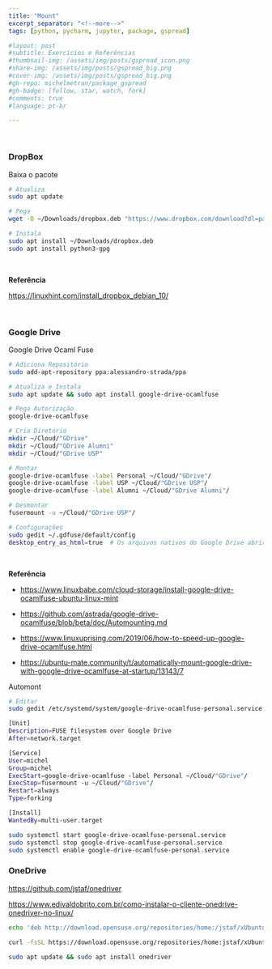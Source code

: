 ```yaml
---
title: "Mount"
excerpt_separator: "<!--more-->"
tags: [python, pycharm, jupyter, package, gspread]

#layout: post
#subtitle: Exercícios e Referências
#thumbnail-img: /assets/img/posts/gspread_icon.png
#share-img: /assets/img/posts/gspread_big.png
#cover-img: /assets/img/posts/gspread_big.png
#gh-repo: michelmetran/package_gspread
#gh-badge: [follow, star, watch, fork]
#comments: true
#language: pt-br

---
```


<br>

### DropBox

Baixa o pacote

```bash
# Atualiza
sudo apt update

# Pega
wget -O ~/Downloads/dropbox.deb "https://www.dropbox.com/download?dl=packages/ubuntu/dropbox_2020.03.04_amd64.deb"

# Instala
sudo apt install ~/Downloads/dropbox.deb
sudo apt install python3-gpg
```

<br>

**Referência**

https://linuxhint.com/install_dropbox_debian_10/

<br>

### Google Drive

Google Drive Ocaml Fuse

```bash
# Adiciona Repositório
sudo add-apt-repository ppa:alessandro-strada/ppa

# Atualiza e Instala
sudo apt update && sudo apt install google-drive-ocamlfuse

# Pega Autorização
google-drive-ocamlfuse

# Cria Diretório
mkdir ~/Cloud/"GDrive"
mkdir ~/Cloud/"GDrive Alumni"
mkdir ~/Cloud/"GDrive USP"

# Montar
google-drive-ocamlfuse -label Personal ~/Cloud/"GDrive"/
google-drive-ocamlfuse -label USP ~/Cloud/"GDrive USP"/
google-drive-ocamlfuse -label Alumni ~/Cloud/"GDrive Alumni"/

# Desmontar
fusermount -u ~/Cloud/"GDrive USP"/

# Configurações
sudo gedit ~/.gdfuse/default/config
desktop_entry_as_html=true  # Os arquivos nativos do Google Drive abrirão
```

<br>

**Referência**

- https://www.linuxbabe.com/cloud-storage/install-google-drive-ocamlfuse-ubuntu-linux-mint

- https://github.com/astrada/google-drive-ocamlfuse/blob/beta/doc/Automounting.md

- https://www.linuxuprising.com/2019/06/how-to-speed-up-google-drive-ocamlfuse.html
- https://ubuntu-mate.community/t/automatically-mount-google-drive-with-google-drive-ocamlfuse-at-startup/13143/7



Automont

```bash
# Editar
sudo gedit /etc/systemd/system/google-drive-ocamlfuse-personal.service

[Unit]
Description=FUSE filesystem over Google Drive
After=network.target

[Service]
User=michel
Group=michel
ExecStart=google-drive-ocamlfuse -label Personal ~/Cloud/"GDrive"/
ExecStop=fusermount -u ~/Cloud/"GDrive"/
Restart=always
Type=forking

[Install]
WantedBy=multi-user.target
```

```bash
sudo systemctl start google-drive-ocamlfuse-personal.service
sudo systemctl stop google-drive-ocamlfuse-personal.service
sudo systemctl enable google-drive-ocamlfuse-personal.service
```



### OneDrive

https://github.com/jstaf/onedriver

https://www.edivaldobrito.com.br/como-instalar-o-cliente-onedrive-onedriver-no-linux/

```bash
echo 'deb http://download.opensuse.org/repositories/home:/jstaf/xUbuntu_20.04/ /' | sudo tee /etc/apt/sources.list.d/home:jstaf.list

curl -fsSL https://download.opensuse.org/repositories/home:jstaf/xUbuntu_20.04/Release.key | gpg --dearmor | sudo tee /etc/apt/trusted.gpg.d/home_jstaf.gpg > /dev/null

sudo apt update && sudo apt install onedriver
```

